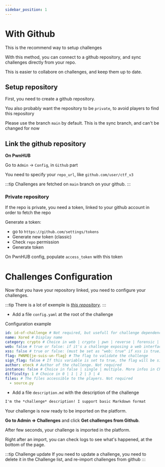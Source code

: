 ```yaml
---
sidebar_position: 1
---
```


# With Github

This is the recommend way to setup challenges

With this method, you can connect to a github repository, and sync challenges directly from your repo.

This is easier to collabore on challenges, and keep them up to date.

## Setup repository

First, you need to create a github repository.

You also probably want the repository to be `private`, to avoid players to find this repository

Please use the branch `main` by default. This is the sync branch, and can't be changed for now

## Link the github repository

**On PwnHUB**

Go to `Admin` -> `Config`, in `Github` part

You need to specify your `repo_url`, like `github.com/user/ctf_v3`

:::tip 
Challenges are fetched on `main` branch on your github.
:::

### Private repository
If the repo is private, you need a token, linked to your github account in order to fetch the repo

Generate a token:
- go to `https://github.com/settings/tokens`
- Generate new token (classic)
- Check `repo` permission
- Generate token

On PwnHUB config, populate `access_token` with this token

# Challenges Configuration

Now that you have your repository linked, you need to configure your challenges.

:::tip 
There is a lot of exemple is *[this repository](https://github.com/PwnHubCTF/challenges)*.
:::

- Add a file `config.yaml` at the root of the challenge

Configuration example

```yml title="config.yaml"
id: id-of-challenge # Not required, but usefull for challenge dependencies
name: Xored # Display name
category: crypto # Choice in web | crypto | pwn | reverse | forensic | osint | stegano | misc | prog. If you set a random value, like 'my custom category', it will juste display it on front end without a category icon
web: false # true or false: if it's a challenge exposing a web interface
xss: false # true or false: (must be set as "web: true" if xss is true) Activate an XSS Bot for the challenge. More infos in XSS Bot section
flag: PWNME{je-suis-un-flag} # The flag to validate the challenge
sign_flag: false # If this variable is set to true, the flag will be signed for each user. This feature is related to instance
author: eteck # Author of the challenge. Not required
instance: false # Choice in false | single | multiple. More infos in Challenge Instance section
difficulty: 1 # Choice in 0 | 1 | 2 | 3 | 4
files: # The files accessible to the players. Not required
  - source.py
```

- Add a file `description.md` with the description of the challenge

```md title="description.md"
I'm the *challenge* description! I support basic Markdown format
```

Your challenge is now ready to be imported on the platform.

**Go to Admin => Challenges** and click **Get challenges from Github**.

After few seconds, your challenge is imported in the platform.

Right after an import, you can check logs to see what's happened, at the bottom of the page.

:::tip Challenge update
If you need to update a challenge, you need to delete it in the Challenge list, and re-import challenges from github
:::


<!-- **At the moment when the user is supposed to get the flag**
- Ask the user to give his ID
- Generate the flag with the route
`GET /challenge/flag/:challenge_id/:user_id`
- Give him the generated flag -->
